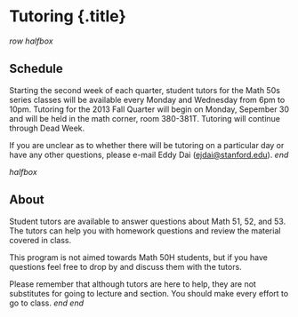 # Tutoring {.title}

$row$
$halfbox$
## Schedule
Starting the second week of each quarter, student tutors for the Math 50s series
classes will be available every Monday and Wednesday from 6pm to 10pm. Tutoring
for the 2013 Fall Quarter will begin on Monday, Sepember 30 and will be held in
the math corner, room 380-381T. Tutoring will continue through Dead Week.

If you are unclear as to whether there will be tutoring on a particular day or
have any other questions, please e-mail Eddy Dai (ejdai@stanford.edu).
$end$

$halfbox$
## About
Student tutors are available to answer questions about Math 51, 52, and 53. The
tutors can help you with homework questions and review the material covered in
class.

This program is not aimed towards Math 50H students, but if you have questions
feel free to drop by and discuss them with the tutors.

Please remember that although tutors are here to help, they are not substitutes
for going to lecture and section. You should make every effort to go to class.
$end$
$end$
